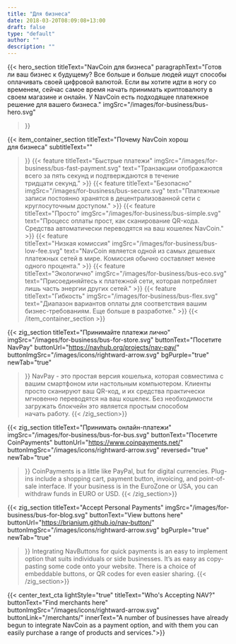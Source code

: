 ```yaml
---
title: "Для бизнеса"
date: 2018-03-20T08:09:08+13:00
draft: false
type: "default"
author: ""
description: ""
---
```

{{< hero_section
titleText="NavCoin для бизнеса"
paragraphText="Готов ли ваш бизнес к будущему? Все больше и больше людей ищут способы оплачивать своей цифровой валютой. Если вы хотите идти в ногу со временем, сейчас самое время начать принимать криптовалюту в своем магазине и онлайн. У NavCoin есть подходящее платежное решение для вашего&nbsp;бизнеса."
imgSrc="/images/for-business/bus-hero.svg"
>}}

{{< item_container_section 
    titleText="Почему NavCoin хорош для&nbsp;бизнеса"
    subtitleText=""
>}}
    {{< feature 
        titleText="Быстрые платежи"
        imgSrc="/images/for-business/bus-fast-payment.svg"
        text="Транзакции отображаются всего за пять секунд и подтверждаются в течение тридцати&nbsp;секунд."
    >}}
    {{< feature 
        titleText="Безопасно"
        imgSrc="/images/for-business/bus-secure.svg"
        text="Платежные записи постоянно хранятся в децентрализованной сети с круглосуточным&nbsp;доступом."
    >}}
    {{< feature                 
        titleText="Просто"
        imgSrc="/images/for-business/bus-simple.svg"
        text="Процесс оплаты прост, как сканирование QR-кода. Средства автоматически переводятся на ваш кошелек&nbsp;NavCoin."
    >}}
    {{< feature                 
        titleText="Низкая комиссия"
        imgSrc="/images/for-business/bus-low-fee.svg"
        text="NavCoin является одной из самых дешевых платежных сетей в мире. Комиссия обычно составляет менее одного&nbsp;процента."
    >}}
    {{< feature                 
        titleText="Экологично"
        imgSrc="/images/for-business/bus-eco.svg"
        text="Присоединяйтесь к платежной сети, которая потребляет лишь часть энергии других&nbsp;сетей."
    >}}
    {{< feature                 
        titleText="Гибкость"
        imgSrc="/images/for-business/bus-flex.svg"
        text="Диапазон вариантов оплаты для соответствия вашим бизнес-требованиям. Еще больше в&nbsp;разработке."
    >}}
{{< /item_container_section >}}

{{< zig_section
  titleText="Принимайте платежи лично"
  imgSrc="/images/for-business/bus-for-store.svg"
  buttonText="Посетите NavPay"
  buttonUrl="https://navhub.org/projects/nav-pay/"
  buttonImgSrc="/images/icons/rightward-arrow.svg"
  bgPurple="true"
  newTab="true"
>}}
NavPay - это простая версия кошелька, которая совместима с вашим смартфоном или настольным компьютером. Клиенты просто сканируют ваш QR-код, и их средства практически мгновенно переводятся на ваш кошелек. Без необходимости загружать блокчейн это является простым способом начать&nbsp;работу.
{{< /zig_section>}}

{{< zig_section
titleText="Принимать онлайн-платежи"
imgSrc="/images/for-business/bus-for-bus.svg"
buttonText="Посетите CoinPayments"
buttonUrl="https://www.coinpayments.net/"
buttonImgSrc="/images/icons/rightward-arrow.svg"
reversed="true"
newTab="true"
>}}
CoinPayments is a little like PayPal, but for digital currencies. Plug-ins include a shopping cart, payment button, invoicing, and point-of-sale interface. If your business is in the EuroZone or USA, you can withdraw funds in EURO or&nbsp;USD.
{{< /zig_section>}}

{{< zig_section
  titleText="Accept Personal Payments"
  imgSrc="/images/for-business/bus-for-blog.svg"
  buttonText="View buttons here"
  buttonUrl="https://brianium.github.io/nav-button/"
  buttonImgSrc="/images/icons/rightward-arrow.svg"
  bgPurple="true"
  newTab="true"
>}}
Integrating NavButtons for quick payments is an easy to implement option that suits individuals or side businesses. It’s as easy as copy-pasting some code onto your website. There is a choice of embeddable buttons, or QR codes for even easier&nbsp;sharing.
{{< /zig_section>}}

{{< center_text_cta
    lightStyle="true"
    titleText="Who's Accepting NAV?"
    buttonText="Find merchants here"
    buttonImgSrc="/images/icons/rightward-arrow.svg"
    buttonLink="/merchants/"
    innerText="A number of businesses have already begun to integrate NavCoin as a payment option, and with them you can easily purchase a range of products and&nbsp;services.">}}
